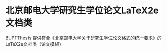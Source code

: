 北京邮电大学研究生学位论文LaTeX2e文档类
==================================

BUPTThesis 提供符合《北京邮电大学关于研究生学位论文格式的统一要求》的
LaTeX2e文档类（论文模板）